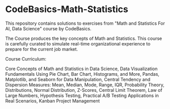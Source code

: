# CodeBasics-Math-Statistics

This repository contains solutions to exercises from "Math and Statistics For AI, Data Science" course by CodeBasics.

The Course produces the key concepts of Math and Statistics. 
This course is carefully curated to simulate real-time organizational experience to prepare for the current job market.

Course Curriculum:

Core Concepts of Math and Statistics in Data Science,
Data Visualization Fundamentals Using Pie Chart, Bar Chart, Histograms, and More,
Pandas, Matplotlib, and Seaborn for Data Manipulation,
Central Tendency and Dispersion Measures: Mean, Median, Mode, Range, IQR,
Probability Theory, Distributions, Normal Distribution, Z-Scores,
Central Limit Theorem, Law of Large Numbers, Hypothesis Testing,
Practical A/B Testing Applications in Real Scenarios,
Kanban Project Management
